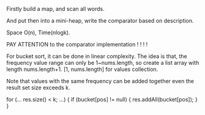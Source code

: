 
Firstly build a map, and scan all words.

And put then into a mini-heap, write the comparator based on description.

Space O(n), Time(nlogk).  

PAY ATTENTION to the comparator implementation ! ! ! !   



For bucket sort, it can be done in linear complexity.  The idea is that, the frequency value range can only be 1~nums.length, so create a list array with length nums.length+1.  [1, nums.length] for values collection.

Note that values with the same frequency can be added together even the result set size exceeds k.

for (... res.size() < k; ...) {
  if (bucket[pos] != null) {
  	res.addAll(bucket[pos]);
  }
}

